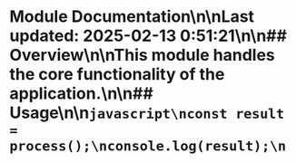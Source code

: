 # Module Documentation\n\nLast updated: 2025-02-13 0:51:21\n\n## Overview\n\nThis module handles the core functionality of the application.\n\n## Usage\n\n```javascript\nconst result = process();\nconsole.log(result);\n```
